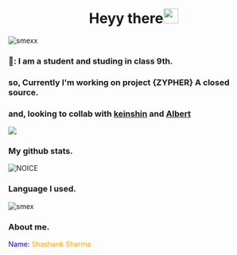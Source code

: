 <h1 align="center">Heyy there<img src="https://github.com/souvikguria98/souvikguria98/blob/master/Hi.gif" width="30"> </h1>

![smexx](https://telegra.ph/file/efe35d9dd0ca69554dc0c.jpg)

### 🙂: I am a student and studing in class 9th.

### so, Currently I'm working on project {ZYPHER} A closed source.
### and, looking to collab with [keinshin](github.com/keinshin) and [Albert](t.me/Alberthere_xD)

<a href="shashankxd.me"><img src="https://user-images.githubusercontent.com/73097560/115834477-dbab4500-a447-11eb-908a-139a6edaec5c.gif"></a>

### My github stats.
![NOICE](https://github-readme-stats.vercel.app/api?username=Theshashankk&show_icons=true&theme=midnight-purple)

### Language I used.
![smex](https://github-readme-stats.vercel.app/api/top-langs/?username=Theshashankk&theme=midnight-purple)

### About me.

<font color="blue"> Name: </font>
<span style="color: orange"> Shashank Sharma</span>
